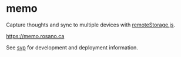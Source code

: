 # memo

Capture thoughts and sync to multiple devices with [remoteStorage.js](https://remotestorage.io/rs.js/docs/).

https://memo.rosano.ca

See [svp](https://github.com/rosano/svp) for development and deployment information.
